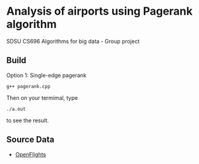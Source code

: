 # Analysis of airports using Pagerank algorithm 
SDSU CS696 Algorithms for big data - Group project


## Build
Option 1: Single-edge pagerank 
```
g++ pagerank.cpp
```
Then on your termimal, type 
```
./a.out 
```
to see the result. 

## Source Data
 - [OpenFlights](https://openflights.org/data.php#airport)